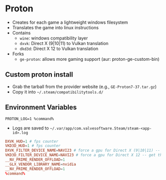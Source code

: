 # Proton

- Creates for each game a lightweight windows filesystem
- Translates the game into linux instructions
- Contains
  - `wine`: windows compatibility layer
  - `dxvk`: Direct X (9|10|11) to Vulkan translation
  - `dkd3d`: Direct X 12 to Vulkan translation
- Forks
  - `ge-proton`: allows more gaming support (aur: proton-ge-custom-bin)

## Custom proton install

- Grab the tarball from the provider website (e.g., `GE-Proton7-37.tar.gz`)
- Copy it into `~/.steam/compatibilitytools.d/`

## Environment Variables

```shell
PROTON_LOG=1 %command%
```

- Logs are saved to `~/.var/app/com.valvesoftware.Steam/steam-<app-id>.log`

```conf
DXVK_HUD=1 # fps counter
VKD3D_HUD=1 # fps counter
DXVK_FILTER_DEVICE_NAME=NAVI23 # force a gpu for Direct X (9|10|11) -- get the id from vulkaninfo | grep '^GPU id'
VKD3D_FILTER_DEVICE_NAME=NAVI23 # force a gpu for Direct X 12 -- get the id from vulkaninfo | grep '^GPU id'
__NV_PRIME_RENDER_OFFLOAD=1
__GLX_VENDOR_LIBRARY_NAME=nvidia
__NV_PRIME_RENDER_OFFLOAD=1
%command%
```
